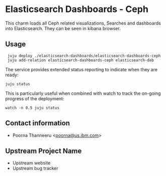 # Elasticsearch Dashboards - Ceph

This charm loads all Ceph related visualizations, Searches and dashboards into
Elasticsearch. They can be seen in kibana browser.

## Usage
     juju deploy ./elasticsearch-dashboards/elasticsearch-dashboards-ceph
     juju add-relation elasticsearch-dashboards-ceph elasticsearch-deb

The service provides extended status reporting to indicate when they are ready:

    juju status

This is particularly useful when combined with watch to track the on-going
progress of the deployment:

    watch -n 0.5 juju status

## Contact information

- Poorna Thanneeru &lt;poorna@us.ibm.com&gt;

## Upstream Project Name

- Upstream website
- Upstream bug tracker
